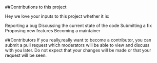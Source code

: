 ##Contributions to this project

Hey we love your inputs to this project whether it is:

Reporting a bug
Discussing the current state of the code
Submitting a fix
Proposing new features
Becoming a maintainer

##Contributors
If you really,really want to become a contributor, you can submit a pull request which moderators will be able to view and discuss with you later. 
Do not expect that your changes will be made or that your request will be seen.

